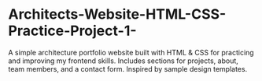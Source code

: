 # Architects-Website-HTML-CSS-Practice-Project-1-
A simple architecture portfolio website built with HTML &amp; CSS for practicing and improving my frontend skills.  Includes sections for projects, about, team members, and a contact form. Inspired by sample design templates.
